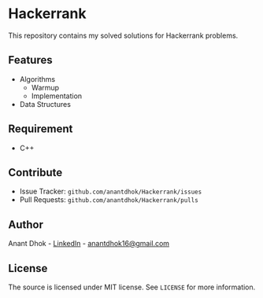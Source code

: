 # Hackerrank

This repository contains my solved solutions for Hackerrank problems.


## Features

* Algorithms
  * Warmup
  * Implementation
* Data Structures


## Requirement
- C++


## Contribute

- Issue Tracker: `github.com/anantdhok/Hackerrank/issues`
- Pull Requests: `github.com/anantdhok/Hackerrank/pulls`

  
## Author

Anant Dhok - [LinkedIn](https://www.linkedin.com/in/anantdhok-444701/) - anantdhok16@gmail.com


## License

The source is licensed under MIT license. See `LICENSE` for more information.


